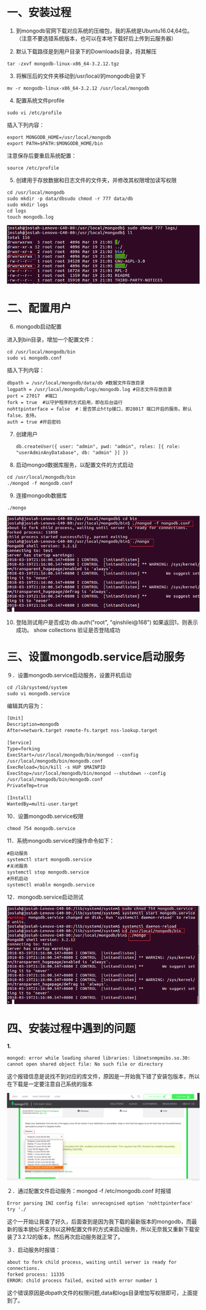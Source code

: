 # 一、安装过程

1. 到mongodb官网下载对应系统的压缩包，我的系统是Ubuntu16.04,64位。（注意不要选错系统版本，也可以在本地下载好后上传到云服务器）

2. 默认下载路径是到用户目录下的Downloads目录，将其解压

```
tar -zxvf mongodb-linux-x86_64-3.2.12.tgz
```

3. 将解压后的文件夹移动到/usr/local/的mongodb目录下

```
mv -r mongodb-linux-x86_64-3.2.12 /usr/local/mongodb
```

4. 配置系统文件profile

```
sudo vi /etc/profile
```

插入下列内容：

```
export MONGODB_HOME=/usr/local/mongodb  
export PATH=$PATH:$MONGODB_HOME/bin
```

注意保存后要重启系统配置：

```
source /etc/profile
```

5. 创建用于存放数据和日志文件的文件夹，并修改其权限增加读写权限



```
cd /usr/local/mongodb
sudo mkdir -p data/dbsudo chmod -r 777 data/db
sudo mkdir logs
cd logs
touch mongodb.log
```



![img](./img/1101099-20180319233418015-953209930.png)

# 二、配置用户

6. mongodb启动配置

进入到bin目录，增加一个配置文件：

```
cd /usr/local/mongodb/bin  
sudo vi mongodb.conf
```

插入下列内容：

```
dbpath = /usr/local/mongodb/data/db #数据文件存放目录  
logpath = /usr/local/mongodb/logs/mongodb.log #日志文件存放目录  
port = 27017  #端口  
fork = true  #以守护程序的方式启用，即在后台运行  
nohttpinterface = false  #：是否禁止http接口，即28017 端口开启的服务。默认false，支持。
auth = true #开启密码
```

7. 创建用户

   ```
   db.createUser({ user: "admin", pwd: "admin", roles: [{ role: "userAdminAnyDatabase", db: "admin" }] })
   ```

   

8.  启动mongod数据库服务，以配置文件的方式启动

```
cd /usr/local/mongodb/bin
./mongod -f mongodb.conf
```

9. 连接mongodb数据库

```
./mongo
```

![img](./img/1101099-20180319233505037-1320009908.png)

10. 登陆测试用户是否成功
    db.auth("root", "qinshilei@168") 如果返回1，则表示成功。
    show collections 验证是否登陆成功

# 三、设置mongodb.service启动服务

９．设置mongodb.service启动服务，设置开机启动

```
cd /lib/systemd/system  
sudo vi mongodb.service 
```

编辑其内容为：

```
[Unit]  
Description=mongodb  
After=network.target remote-fs.target nss-lookup.target  
  
[Service]  
Type=forking  
ExecStart=/usr/local/mongodb/bin/mongod --config /usr/local/mongodb/bin/mongodb.conf  
ExecReload=/bin/kill -s HUP $MAINPID  
ExecStop=/usr/local/mongodb/bin/mongod --shutdown --config /usr/local/mongodb/bin/mongodb.conf  
PrivateTmp=true  
  
[Install]  
WantedBy=multi-user.target
```

10．设置mongodb.service权限

```
chmod 754 mongodb.service
```

11．系统mongodb.service的操作命令如下：

```
#启动服务  
systemctl start mongodb.service  
#关闭服务  
systemctl stop mongodb.service  
#开机启动  
systemctl enable mongodb.service 
```



12．mongodb.service启动测试

![img](./img/1101099-20180319233548242-1156614625.png)

 

# 四、安装过程中遇到的问题

**1.**

```
mongod: error while loading shared libraries: libnetsnmpmibs.so.30: cannot open shared object file: No such file or directory
```

这个报错信息是说找不到对应的库文件，原因是一开始我下错了安装包版本，所以在下载是一定要注意自己系统的版本

![img](./img/1101099-20180319234218626-1036575677.png)

２．通过配置文件启动服务：mongod -f /etc/mongodb.conf 时报错

```
Error parsing INI config file: unrecognised option 'nohttpinterface' try './
```

这个一开始让我查了好久，后面查到是因为我下载的最新版本的mongodb，而最新的版本貌似不支持以这种配置文件的方式来启动服务，所以无奈我又重新下载安装了3.2.12的版本，然后再次启动服务就正常了。

３．启动服务时报错：

```
about to fork child process, waiting until server is ready for connections.
forked process: 11335
ERROR: child process failed, exited with error number 1
```

这个错误原因是dbpath文件的权限问题,data和logs目录增加写权限即可，上面提到了。

 